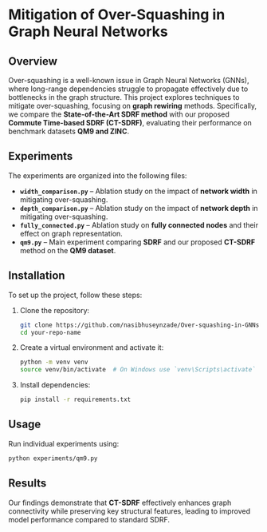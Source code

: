 # **Mitigation of Over-Squashing in Graph Neural Networks**  

## **Overview**  
Over-squashing is a well-known issue in Graph Neural Networks (GNNs), where long-range dependencies struggle to propagate effectively due to bottlenecks in the graph structure. This project explores techniques to mitigate over-squashing, focusing on **graph rewiring** methods. Specifically, we compare the **State-of-the-Art SDRF method** with our proposed **Commute Time-based SDRF (CT-SDRF)**, evaluating their performance on benchmark datasets **QM9 and ZINC**.  

## **Experiments**  
The experiments are organized into the following files:  

- **`width_comparison.py`** – Ablation study on the impact of **network width** in mitigating over-squashing.  
- **`depth_comparison.py`** – Ablation study on the impact of **network depth** in mitigating over-squashing.  
- **`fully_connected.py`** – Ablation study on **fully connected nodes** and their effect on graph representation.  
- **`qm9.py`** – Main experiment comparing **SDRF** and our proposed **CT-SDRF** method on the **QM9 dataset**.  

## **Installation**  
To set up the project, follow these steps:  

1. Clone the repository:  
   ```bash
   git clone https://github.com/nasibhuseynzade/Over-squashing-in-GNNs.git
   cd your-repo-name
   ```  
2. Create a virtual environment and activate it:  
   ```bash
   python -m venv venv
   source venv/bin/activate  # On Windows use `venv\Scripts\activate`
   ```  
3. Install dependencies:  
   ```bash
   pip install -r requirements.txt
   ```  

## **Usage**  
Run individual experiments using:  
```bash
python experiments/qm9.py  
```  

## **Results**  
Our findings demonstrate that **CT-SDRF** effectively enhances graph connectivity while preserving key structural features, leading to improved model performance compared to standard SDRF. 

